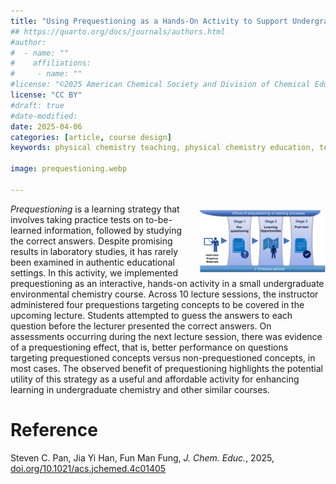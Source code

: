 ```yaml
---
title: "Using Prequestioning as a Hands-On Activity to Support Undergraduate Student Learning"
## https://quarto.org/docs/journals/authors.html
#author:
#  - name: ""
#    affiliations:
#     - name: ""
#license: "©2025 American Chemical Society and Division of Chemical Education, Inc."
license: "CC BY"
#draft: true
#date-modified:
date: 2025-04-06
categories: [article, course design]
keywords: physical chemistry teaching, physical chemistry education, teaching resources, Pretesting, Prequestioning, Learning Strategies, Memory, Environmental, Chemistry, Retrieval Practice

image: prequestioning.webp

---
```

<img src="prequestioning.webp" width="40%" align="right" style="padding: 10px 0px 0px 10px;"/>

*Prequestioning* is a learning strategy that involves taking practice tests on to-be-learned information, followed by studying the correct answers. Despite promising results in laboratory studies, it has rarely been examined in authentic educational settings. In this activity, we implemented prequestioning as an interactive, hands-on activity in a small undergraduate environmental chemistry course. Across 10 lecture sessions, the instructor administered four prequestions targeting concepts to be covered in the upcoming lecture. Students attempted to guess the answers to each question before the lecturer presented the correct answers. On assessments occurring during the next lecture session, there was evidence of a prequestioning effect, that is, better performance on questions targeting prequestioned concepts versus non-prequestioned concepts, in most cases. The observed benefit of prequestioning highlights the potential utility of this strategy as a useful and affordable activity for enhancing learning in undergraduate chemistry and other similar courses.


# Reference

Steven C. Pan, Jia Yi Han, Fun Man Fung, *J. Chem. Educ.*, 2025, [doi.org/10.1021/acs.jchemed.4c01405](https://doi.org/10.1021/acs.jchemed.4c01405)

